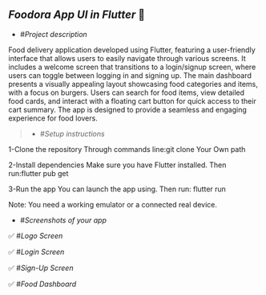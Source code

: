 
## *Foodora App UI in Flutter* 🍔


 - #*Project description* 

Food delivery application developed using Flutter, featuring a user-friendly interface that allows users to easily navigate through various screens. It includes a welcome screen that transitions to a login/signup screen, where users can toggle between logging in and signing up. The main dashboard presents a visually appealing layout showcasing food categories and items, with a focus on burgers. Users can search for food items, view detailed food cards, and interact with a floating cart button for quick access to their cart summary. The app is designed to provide a seamless and engaging experience for food lovers.



> - #*Setup instructions*

1-Clone the repository Through commands line:git clone Your Own path

2-Install dependencies Make sure you have Flutter installed. Then run:flutter pub get

3-Run the app You can launch the app using. Then run: flutter run

Note: You need a working emulator or a connected real device.


 - #*Screenshots of your app*


✅ #*Logo Screen*



✅ #*Login Screen*



✅ #*Sign-Up Screen*



✅ #*Food Dashboard*



